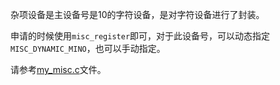 杂项设备是主设备号是10的字符设备，是对字符设备进行了封装。

申请的时候使用`misc_register`即可，对于此设备号，可以动态指定`MISC_DYNAMIC_MINO`，也可以手动指定。

请参考[my_misc.c](../my_driver/my_misc.c)文件。